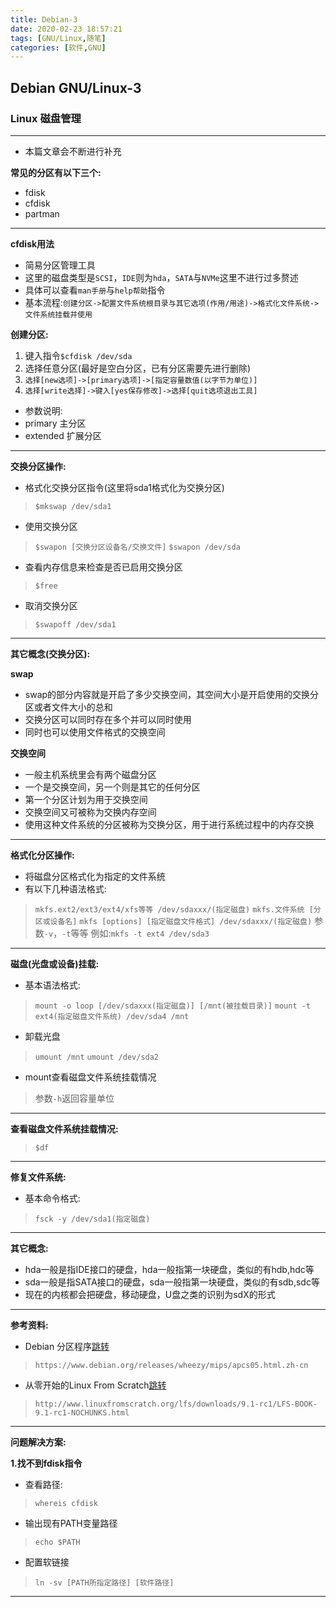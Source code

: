 ```yaml
---
title: Debian-3
date: 2020-02-23 18:57:21
tags: [GNU/Linux,随笔]
categories: [软件,GNU]
---
```


## Debian GNU/Linux-3

### Linux 磁盘管理

---

* 本篇文章会不断进行补充

**常见的分区有以下三个:**
* fdisk
* cfdisk
* partman

---

**cfdisk用法**

* 简易分区管理工具
* 这里的磁盘类型是`SCSI`，`IDE`则为`hda`，`SATA`与`NVMe`这里不进行过多赘述
* 具体可以查看`man手册`与`help帮助`指令
* 基本流程:`创建分区->配置文件系统根目录与其它选项(作用/用途)->格式化文件系统->文件系统挂载并使用`

**创建分区:**
1. 键入指令`$cfdisk /dev/sda`
2. 选择任意分区(最好是空白分区，已有分区需要先进行删除)
3. `选择[new选项]->[primary选项]->[指定容量数值(以字节为单位)]`
4. `选择[write选择]->键入[yes保存修改]->选择[quit选项退出工具]`

* 参数说明:
* primary 主分区
* extended 扩展分区

---

**交换分区操作:**

* 格式化交换分区指令(这里将sda1格式化为交换分区)
> `$mkswap /dev/sda1`
* 使用交换分区
> `$swapon [交换分区设备名/交换文件]`
> `$swapon /dev/sda`

* 查看内存信息来检查是否已启用交换分区
> `$free`

* 取消交换分区
> `$swapoff /dev/sda1`

---

**其它概念(交换分区):**

**swap**
* swap的部分内容就是开启了多少交换空间，其空间大小是开启使用的交换分区或者文件大小的总和
* 交换分区可以同时存在多个并可以同时使用
* 同时也可以使用文件格式的交换空间

**交换空间**
* 一般主机系统里会有两个磁盘分区
* 一个是交换空间，另一个则是其它的任何分区
* 第一个分区计划为用于交换空间
* 交换空间又可被称为交换内存空间
* 使用这种文件系统的分区被称为交换分区，用于进行系统过程中的内存交换

---

**格式化分区操作:**

* 将磁盘分区格式化为指定的文件系统
* 有以下几种语法格式:
> `mkfs.ext2/ext3/ext4/xfs等等 /dev/sdaxxx/(指定磁盘)`
> `mkfs.文件系统 [分区或设备名]`
> `mkfs [options] [指定磁盘文件格式] /dev/sdaxxx/(指定磁盘)`
> 参数`-v`，`-t`等等
> 例如:`mkfs -t ext4 /dev/sda3`

---

**磁盘(光盘或设备)挂载:**
* 基本语法格式:
> `mount -o loop [/dev/sdaxxx(指定磁盘)] [/mnt(被挂载目录)]`
> `mount -t ext4(指定磁盘文件系统) /dev/sda4 /mnt`
* 卸载光盘
> `umount /mnt`
> `umount /dev/sda2`

* mount查看磁盘文件系统挂载情况
> 参数`-h`返回容量单位

---

**查看磁盘文件系统挂载情况:**
> `$df`

---

**修复文件系统:**
* 基本命令格式:
> `fsck -y /dev/sda1(指定磁盘)`

---

**其它概念:**

* hda一般是指IDE接口的硬盘，hda一般指第一块硬盘，类似的有hdb,hdc等
* sda一般是指SATA接口的硬盘，sda一般指第一块硬盘，类似的有sdb,sdc等
* 现在的内核都会把硬盘，移动硬盘，U盘之类的识别为sdX的形式

---

**参考资料:**

* Debian 分区程序[跳转](https://www.debian.org/releases/wheezy/mips/apcs05.html.zh-cn)
> `https://www.debian.org/releases/wheezy/mips/apcs05.html.zh-cn`

* 从零开始的Linux From Scratch[跳转](http://www.linuxfromscratch.org/lfs/downloads/9.1-rc1/LFS-BOOK-9.1-rc1-NOCHUNKS.html)
> `http://www.linuxfromscratch.org/lfs/downloads/9.1-rc1/LFS-BOOK-9.1-rc1-NOCHUNKS.html`

---

**问题解决方案:**

**1.找不到fdisk指令**

* 查看路径:
> `whereis cfdisk`

* 输出现有PATH变量路径
> `echo $PATH`

* 配置软链接
> `ln -sv [PATH所指定路径] [软件路径]`

---

